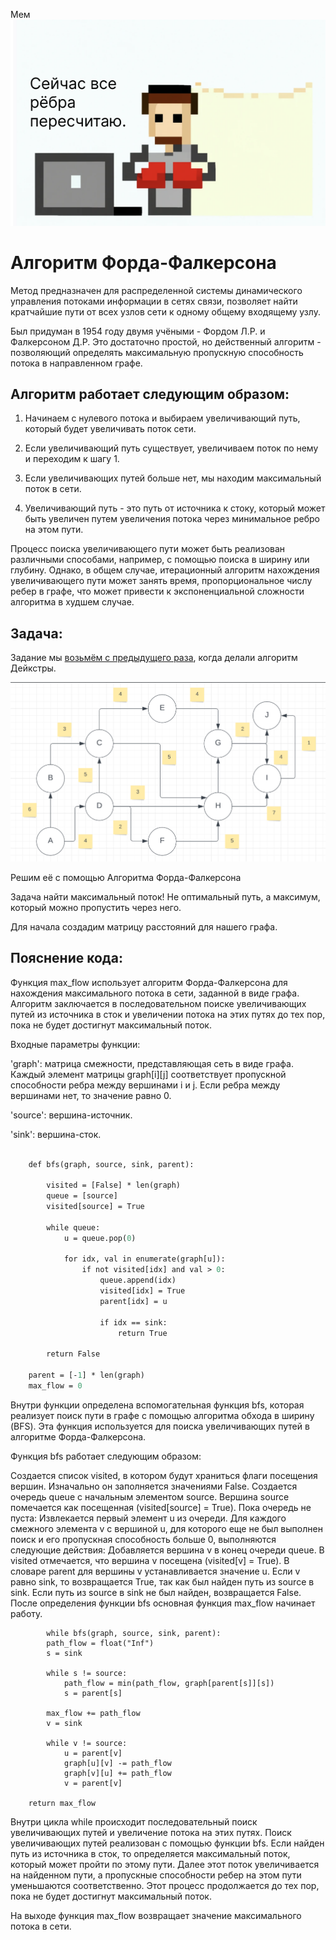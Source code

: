 Мем
![fd_al](img/1.png)


# Алгоритм Форда-Фалкерсона 
Метод предназначен для распределенной системы динамического управления потоками информации в сетях связи, позволяет найти кратчайшие пути от всех узлов сети к одному общему входящему узлу.

Был придуман в 1954 году двумя учёными - Фордом Л.Р. и Фалкерсоном Д.Р.
Это достаточно простой, но действенный алгоритм - позволяющий определять максимальную пропускную способность потока в направленном графе.



## Алгоритм работает следующим образом:

 1. Начинаем с нулевого потока и выбираем увеличивающий путь, который будет увеличивать поток сети.

 2. Если увеличивающий путь существует, увеличиваем поток по нему и переходим к шагу 1.

 3. Если увеличивающих путей больше нет, мы находим максимальный поток в сети.

 4. Увеличивающий путь - это путь от источника к стоку, который может быть увеличен путем увеличения потока через минимальное ребро на этом пути.

Процесс поиска увеличивающего пути может быть реализован различными способами, например, с помощью поиска в ширину или глубину. Однако, в общем случае, итерационный алгоритм нахождения увеличивающего пути может занять время, пропорциональное числу ребер в графе, что может привести к экспоненциальной сложности алгоритма в худшем случае.


## Задача:

Задание мы [возьмём с предыдущего раза](https://github.com/trofimovby/Dijkstra_algorithms/blob/main/README.md), когда делали алгоритм Дейкстры.

![Изображение задания](img/2.png)

Решим её с помощью Алгоритма Форда-Фалкерсона

Задача найти максимальный поток! Не оптимальный путь, а максимум, который можно пропустить через него.

Для начала создадим матрицу расстояний для нашего графа.

## Пояснение кода:

Функция max_flow использует алгоритм Форда-Фалкерсона для
нахождения максимального потока в сети, заданной в виде графа.
Алгоритм заключается в последовательном поиске увеличивающих 
путей из источника в сток и увеличении потока на этих путях до тех пор,
пока не будет достигнут максимальный поток.

Входные параметры функции:

'graph': матрица смежности, представляющая сеть в виде графа. 
Каждый элемент матрицы graph[i][j] соответствует пропускной способности 
ребра между вершинами i и j. Если ребра между вершинами нет,
то значение равно 0.

'source': вершина-источник.

'sink': вершина-сток.


````  def max_flow(graph, source, sink):

    def bfs(graph, source, sink, parent):

        visited = [False] * len(graph)
        queue = [source]
        visited[source] = True

        while queue:
            u = queue.pop(0)

            for idx, val in enumerate(graph[u]):
                if not visited[idx] and val > 0:
                    queue.append(idx)
                    visited[idx] = True
                    parent[idx] = u

                    if idx == sink:
                        return True

        return False

    parent = [-1] * len(graph)
    max_flow = 0
````

Внутри функции определена вспомогательная функция bfs,
которая реализует поиск пути в графе с помощью
алгоритма обхода в ширину (BFS).
Эта функция используется для поиска увеличивающих путей
в алгоритме Форда-Фалкерсона.

Функция bfs работает следующим образом:

Создается список visited, в котором будут храниться флаги посещения вершин. 
Изначально он заполняется значениями False.
Создается очередь queue с начальным элементом source.
Вершина source помечается как посещенная (visited[source] = True).
Пока очередь не пуста:
Извлекается первый элемент u из очереди.
Для каждого смежного элемента v с вершиной u,
для которого еще не был выполнен поиск и его пропускная способность больше 0, 
выполняются следующие действия:
Добавляется вершина v в конец очереди queue.
В visited отмечается, что вершина v посещена (visited[v] = True).
В словаре parent для вершины v устанавливается значение u.
Если v равно sink, то возвращается True, так как был найден путь из source в sink.
Если путь из source в sink не был найден, возвращается False.
После определения функции bfs основная функция max_flow начинает работу.

```
        while bfs(graph, source, sink, parent):
        path_flow = float("Inf")
        s = sink

        while s != source:
            path_flow = min(path_flow, graph[parent[s]][s])
            s = parent[s]

        max_flow += path_flow
        v = sink

        while v != source:
            u = parent[v]
            graph[u][v] -= path_flow
            graph[v][u] += path_flow
            v = parent[v]

    return max_flow
```



Внутри цикла while происходит последовательный поиск
увеличивающих путей и увеличение потока на этих путях.
Поиск увеличивающих путей реализован с помощью функции bfs. 
Если найден путь из источника в сток, то определяется
максимальный поток, который может пройти по этому пути.
Далее этот поток увеличивается на найденном пути, 
а пропускные способности ребер на этом пути уменьшаются соответственно.
Этот процесс продолжается до тех пор,
пока не будет достигнут максимальный поток.

На выходе функция max_flow возвращает значение максимального потока в сети. 










